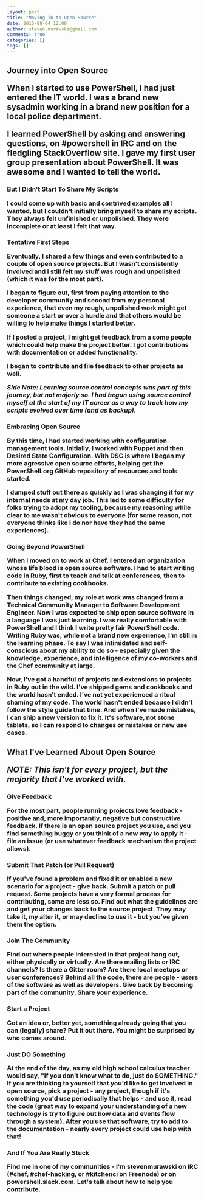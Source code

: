 ```yaml
---
layout: post
title: "Moving in to Open Source"
date: 2015-08-04 12:00
author: steven.murawski@gmail.com
comments: true
categories: []
tags: []
---
```

<h2 id="journeyintoopensource">Journey into Open Source





When I started to use PowerShell, I had just entered the IT world.  I was a brand new sysadmin working in a brand new position for a local police department.




I learned PowerShell by asking and answering questions, on #powershell in IRC and on the fledgling StackOverflow site.  I gave my first user group presentation about PowerShell.  It was awesome and I wanted to tell the world.


<h3 id="butididntstarttosharemyscripts">But I Didn't Start To Share My Scripts





I could come up with basic and contrived examples all I wanted, but I couldn't initially bring myself to share my scripts.  They always felt unfinished or unpolished.  They were incomplete or at least I felt that way.


<h3 id="tentativefirststeps">Tentative First Steps





Eventually, I shared a few things and even contributed to a couple of open source projects.  But I wasn't consistently involved and I still felt my stuff was rough and unpolished (which it was for the most part). 




I began to figure out, first from paying attention to the developer community and second from my personal experience, that even my rough, unpolished work might get someone a start or over a hurdle and that others would be willing to help make things I started better.




If I posted a project, I might get feedback from a some people which could help make the project better.  I got contributions with documentation or added functionality.  




I began to contribute and file feedback to other projects as well.




*Side Note: Learning source control concepts was part of this journey, but not majorly so.  I had begun using source control myself at the start of my IT career as a way to track how my scripts evolved over time (and as backup).*


<h3 id="embracingopensource">Embracing Open Source





By this time, I had started working with configuration management tools.  Initially, I worked with Puppet and then Desired State Configuration.  With DSC is where I began my more agressive open source efforts, helping get the PowerShell.org GitHub repository of resources and tools started.




I dumped stuff out there as quickly as I was changing it for my internal needs at my day job.  This led to some difficulty for folks trying to adopt my tooling, because my reasoning while clear to me wasn't obvious to everyone (for some reason, not everyone thinks like I do nor have they had the same experiences).  


<h3 id="goingbeyondpowershell">Going Beyond PowerShell





When I moved on to work at Chef, I entered an organization whose life blood is open source software.  I had to start writing code in Ruby, first to teach and talk at conferences, then to contribute to existing cookbooks.




Then things changed, my role at work was changed from a Technical Community Manager to Software Development Engineer.  Now I was expected to ship open source software in a language I was just learning.  I was really comfortable with PowerShell and I think I write pretty fair PowerShell code.  Writing Ruby was, while not a brand new experience, I'm still in the learning phase.  To say I was intimidated and self-conscious about my ability to do so - especially given the knowledge, experience, and intelligence of my co-workers and the Chef community at large.




Now, I've got a handful of projects and extensions to projects in Ruby out in the wild.  I've shipped gems and cookbooks and the world hasn't ended.  I've not yet experienced a ritual shaming of my code.  The world hasn't ended because I didn't follow the style guide that time.  And when I've made mistakes, I can ship a new version to fix it.  It's software, not stone tablets, so I can respond to changes or mistakes or new use cases.


<h2 id="whativelearnedaboutopensource">What I've Learned About Open Source





*NOTE: This isn't for every project, but the majority that I've worked with.*


<h3 id="givefeedback">Give Feedback





For the most part, people running projects love feedback - positive and, more importantly, negative but constructive feedback.  If there is an open source project you use, and you find something buggy or you think of a new way to apply it - file an issue (or use whatever feedback mechanism the project allows).


<h3 id="submitthatpatchorpullrequest">Submit That Patch (or Pull Request)





If you've found a problem and fixed it or enabled a new scenario for a project - give back.  Submit a patch or pull request.  Some projects have a very formal process for contributing, some are less so.  Find out what the guidelines are and get your changes back to the source project.  They may take it, my alter it, or may decline to use it - but you've given them the option.


<h3 id="jointhecommunity">Join The Community





Find out where people interested in that project hang out, either physically or virtually.  Are there mailing lists or IRC channels?  Is there a Gitter room?  Are there local meetups or user conferences?  Behind all the code, there are people - users of the software as well as developers.  Give back by becoming part of the community.  Share your experience.


<h3 id="startaproject">Start a Project





Got an idea or, better yet, something already going that you can (legally) share?  Put it out there.  You might be surprised by who comes around.


<h3 id="justdosomething">Just DO Something





At the end of the day, as my old high school calculus teacher would say, "If you don't know what to do, just do SOMETHING."  If you are thinking to yourself that you'd like to get involved in open source, pick a project - any project, though if it's something you'd use periodically that helps - and use it, read the code (great way to expand your understanding of a new technology is try to figure out how data and events flow through a system).  After you use that software, try to add to the documentation - nearly every project could use help with that!


<h3 id="andifyouarereallystuck">And If You Are Really Stuck





Find me in one of my communities - I'm stevenmurawski on IRC (#chef, #chef-hacking, or #kitchenci on Freenode) or on powershell.slack.com.  Let's talk about how to help you contribute.


